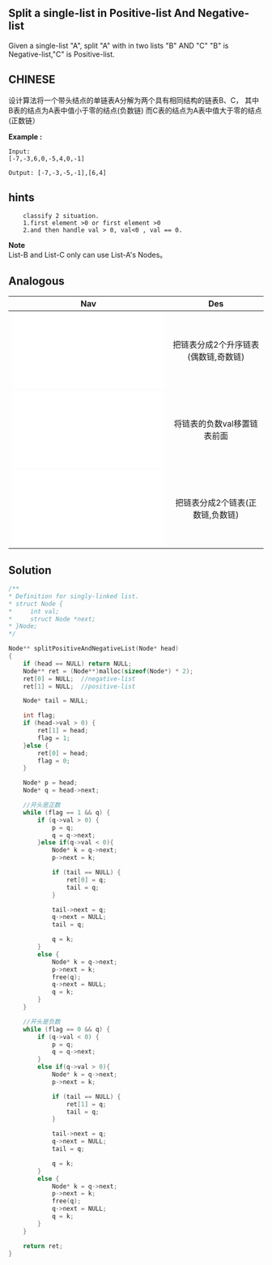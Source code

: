 ## Split a single-list in Positive-list And Negative-list

Given a single-list "A", split "A" with in two lists "B" AND "C"
"B" is Negative-list,"C" is Positive-list.

## CHINESE
设计算法将一个带头结点的单链表A分解为两个具有相同结构的链表B、C，
其中B表的结点为A表中值小于零的结点(负数链)
而C表的结点为A表中值大于零的结点(正数链）

**Example :**
```
Input:
[-7,-3,6,0,-5,4,0,-1]

Output: [-7,-3,-5,-1],[6,4]
```

## hints
```
    classify 2 situation.
    1.first element >0 or first element >0
    2.and then handle val > 0, val<0 , val == 0.
```

**Note** <br />
List-B and List-C only can use List-A's Nodes。<br />

## Analogous
|                         Nav            |                   Des                    |
| :-------------------------------------:|:----------------------------------------:|
| ![splitParityList](splitParityList.md) |把链表分成2个升序链表(偶数链,奇数链)      |
| ![moveNegativeToTheFront](moveNegativeToTheFront.md)|将链表的负数val移置链表前面  |
| ![splitP&NList](splitPositiveAndNegativeList.md)|把链表分成2个链表(正数链,负数链) |

## Solution
``` c
/**
* Definition for singly-linked list.
* struct Node {
*     int val;
*     struct Node *next;
* }Node;
*/

Node** splitPositiveAndNegativeList(Node* head)
{
    if (head == NULL) return NULL;
    Node** ret = (Node**)malloc(sizeof(Node*) * 2);
    ret[0] = NULL;  //negative-list
    ret[1] = NULL;  //positive-list

    Node* tail = NULL;

    int flag;
    if (head->val > 0) {
        ret[1] = head;
        flag = 1;
    }else {
        ret[0] = head;
        flag = 0;
    }

    Node* p = head;
    Node* q = head->next;

    //开头是正数
    while (flag == 1 && q) {
        if (q->val > 0) {
            p = q;
            q = q->next;
        }else if(q->val < 0){
            Node* k = q->next;
            p->next = k;

            if (tail == NULL) {
                ret[0] = q;
                tail = q;
            }

            tail->next = q;
            q->next = NULL;
            tail = q;

            q = k;
        }
        else {
            Node* k = q->next;
            p->next = k;
            free(q);
            q->next = NULL;
            q = k;
        }
    }

    //开头是负数
    while (flag == 0 && q) {
        if (q->val < 0) {
            p = q;
            q = q->next;
        }
        else if(q->val > 0){
            Node* k = q->next;
            p->next = k;

            if (tail == NULL) {
                ret[1] = q;
                tail = q;
            }

            tail->next = q;
            q->next = NULL;
            tail = q;

            q = k;
        }
        else {
            Node* k = q->next;
            p->next = k;
            free(q);
            q->next = NULL;
            q = k;
        }
    }

    return ret;
}

```
